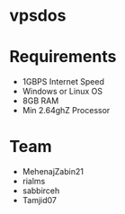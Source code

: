 # vpsdos

# Requirements
- 1GBPS Internet Speed
- Windows or Linux OS
- 8GB RAM
- Min 2.64ghZ Processor

# Team
- MehenajZabin21
- rialms
- sabbirceh
- Tamjid07

